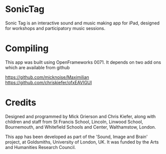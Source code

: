 SonicTag
========

Sonic Tag is an interactive sound and music making app for iPad, designed for workshops and participatory music sessions.  



Compiling
=========

This app was built using OpenFrameworks 0071.  It depends on two add ons which are available from github

https://github.com/micknoise/Maximilian
https://github.com/chriskiefer/ofxEAVIGUI



Credits
=======

Designed and programmed by Mick Grierson and Chris Kiefer, along with children and staff from St Francis School, Lincoln, Linwood School, Bournemouth, and Whitefield Schools and Center, Walthamstow, London.

This app has been developed as part of the 'Sound, Image and Brain' project, at Goldsmiths, University of London, UK.  It was funded by the Arts and Humanities Research Council.
